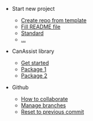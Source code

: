 - Start new project

  - [Create repo from template](quickstart.md)
  - [Fill README file](more-pages.md)
  - [Standard](more-pages.md)
  - [...](more-pages.md)

- CanAssist library

  - [Get started](configuration.md)
  - [Package 1](themes.md)
  - [Package 2](plugins.md)

- Github 

  - [How to collaborate](deploy.md)
  - [Manage branches](helpers.md)
  - [Reset to previous commit](reset-to-previous-commit.md)
 
